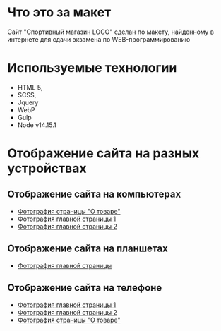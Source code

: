 # Что это за макет
Сайт "Спортивный магазин LOGO" сделан по макету, найденному в интернете для сдачи экзамена по WEB-программированию

# Используемые технологии
* HTML 5,
* SCSS,
* Jquery
* WebP
* Gulp
* Node v14.15.1

# Отображение сайта на разных устройствах
## Отображение сайта на компьютерах
* [Фотография страницы "О товаре"](https://disk.yandex.ru/i/Jdqs_k6hNLXGEw)
* [Фотография главной страницы 1](https://disk.yandex.ru/i/As-XbmYJRpxQFA)
* [Фотография главной страницы 2](https://disk.yandex.ru/i/I8F7MjRHwDV75Q)
## Отображение сайта на планшетах
* [Фотография главной страницы](https://disk.yandex.ru/i/ivKCFE1p6PZrzA)
## Отображение сайта на телефоне
* [Фотография главной страницы 1](https://disk.yandex.ru/i/oufqwy5L298n-w)
* [Фотография главной страницы 2](https://disk.yandex.ru/i/PoH9AZAl88drvg)
* [Фотография страницы "О товаре"](https://disk.yandex.ru/i/IkZGX3BXXm1V5w)

